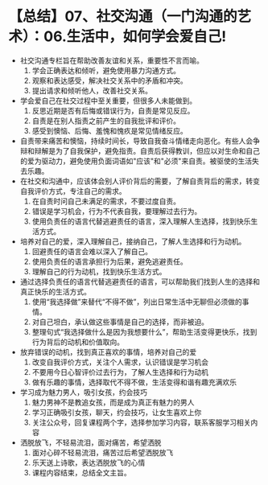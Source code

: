 # 【总结】07、社交沟通（一门沟通的艺术）：06.生活中，如何学会爱自己!

-   社交沟通专栏旨在帮助改善友谊和关系，重要性不言而喻。
    1.  学会正确表达和倾听，避免使用暴力沟通方式。
    2.  观察和表达感受，解决社交关系中的矛盾和冲突。
    3.  提出请求和倾听他人，改善社交关系。
-   学会爱自己在社交过程中至关重要，但很多人未能做到。
    1.  反思近期是否有后悔或错误行为，自责是常见反应。
    2.  自责是在别人指责之前产生的自我批评和评价。
    3.  感受到懊恼、后悔、羞愧和愧疚是常见情绪反应。
-   自责带来痛苦和懊恼，持续时间长，导致自我奋斗情绪走向恶化。有些人会争辩和辩解是为了自我保护，避免指责。自责后获得教训，但应以对生命和自己的爱为驱动力，避免使用负面词语如"应该"和"必须"来自责。被驱使的生活失去乐趣。
-   在社交和沟通中，应该体会别人评价背后的需要，了解自责背后的需求，转变自我评价方式，专注自己的需求。
    1.  在自责时问自己未满足的需求，不要过度自责。
    2.  错误是学习机会，行为不代表自我，要理解过去行为。
    3.  使用负责任的语言代替逃避责任的语言，深入理解人生选择，找到快乐生活方式。
-   培养对自己的爱，深入理解自己，接纳自己，了解人生选择和行为动机。
    1.  回避责任的语言会难以深入了解自己。
    2.  使用负责任的语言承担行为后果，避免逃避责任。
    3.  理解自己的行为动机，找到快乐生活方式。
-   通过选择负责任的语言代替逃避责任的语言，可以帮助我们找到人生的选择和真正快乐的生活方式。
    1.  使用“我选择做”来替代“不得不做”，列出日常生活中无聊但必须做的事情。
    2.  对自己坦白，承认做这些事情是自己的选择，而非被迫。
    3.  整理句式“我选择做什么是因为我想要什么”，帮助生活变得更快乐，找到行为背后的动机和价值取向。
-   放弃错误的动机，找到真正喜欢的事情，培养对自己的爱
    1.  改变自我评价方式，关注个人需求，认识错误是学习机会
    2.  不要用今日心智评价过去行为，了解人生选择和行为动机
    3.  做有乐趣的事情，选择取代不得不做，生活变得和谐有趣充满欢乐
-   学习成为魅力男人，吸引女孩，约会技巧
    1.  魅力男神不是教追女孩，而是成为真正有魅力的男人
    2.  学习正确吸引女孩，聊天，约会技巧，让女生喜欢上你
    3.  关注公众号，回复课程两个字，选择参加学习内容，联系客服学习相关内容
-   洒脱放飞，不轻易流泪，面对痛苦，希望洒脱
    1.  面对心碎不轻易流泪，痛苦过后希望洒脱放飞
    2.  乐天送上诗歌，表达洒脱放飞的心情
    3.  课程内容结束，总结全文主旨。